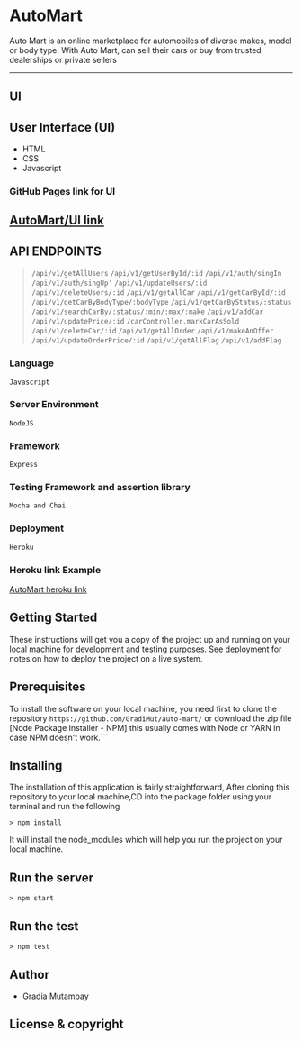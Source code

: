 # AutoMart

Auto Mart is an online marketplace for automobiles of diverse makes, model or body type. With
Auto Mart,  can sell their cars or buy from trusted dealerships or private sellers

------------------------------------------------------------------------------

## UI

## User Interface (UI)

* HTML
* CSS
* Javascript

### GitHub Pages link for UI

[AutoMart/UI link](https://gradimut.github.io/auto-mart/UI)
---------------------------------------------------------------------

## API ENDPOINTS

> ```/api/v1/getAllUsers```
> ```/api/v1/getUserById/:id```
> ```/api/v1/auth/singIn```
> ```/api/v1/auth/singUp'```
> ```/api/v1/updateUsers/:id```
> ```/api/v1/deleteUsers/:id```
> ```/api/v1/getAllCar```
> ```/api/v1/getCarById/:id```
> ```/api/v1/getCarByBodyType/:bodyType```
> ```/api/v1/getCarByStatus/:status```
> ```/api/v1/searchCarBy/:status/:min/:max/:make```
> ```/api/v1/addCar```
> ```/api/v1/updatePrice/:id```
> ```/carController.markCarAsSold```
> ```/api/v1/deleteCar/:id```
> ```/api/v1/getAllOrder```
> ```/api/v1/makeAnOffer```
> ```/api/v1/updateOrderPrice/:id```
> ```/api/v1/getAllFlag```
> ```/api/v1/addFlag```

### Language

```Javascript```

### Server Environment

```NodeJS```

### Framework

```Express```

### Testing Framework and assertion library

```Mocha and Chai```

### Deployment

```Heroku```

### Heroku link Example

[AutoMart heroku link](https://automart-andele-bc7.herokuapp.com/)

## Getting Started
These instructions will get you a copy of the project up and running on your local machine for development and testing purposes. See deployment for notes on how to deploy the project on a live system.

## Prerequisites
To install the software on your local machine, you need first to clone the repository
 ```https://github.com/GradiMut/auto-mart/``` or download the zip file
 [Node Package Installer - NPM] this usually comes with Node or YARN in case NPM doesn't work.```

## Installing

The installation of this application is fairly straightforward, After cloning this repository to your local machine,CD into the package folder using your terminal and run the following

```> npm install```

It will install the node_modules which will help you run the project on your local machine.

## Run the server

```> npm start```

## Run the test

```> npm test```

## Author

* Gradia Mutambay

## License & copyright
